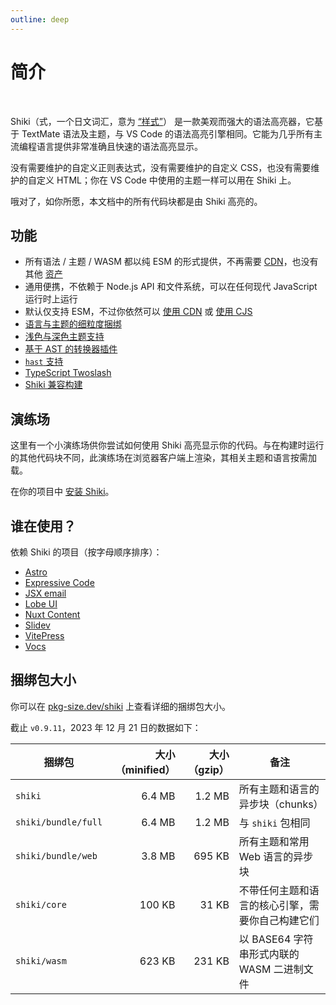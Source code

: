 ```yaml
---
outline: deep
---
```


# 简介

<br>

<span text-brand-yellow text-xl>Shiki</span><span op75>（式，一个日文词汇，意为 [“样式”](https://jisho.org/word/%E5%BC%8F)）</span> 是一款美观而强大的语法高亮器，它基于 TextMate 语法及主题，与 VS Code 的语法高亮引擎相同。它能为几乎所有主流编程语言提供非常准确且快速的语法高亮显示。

没有需要维护的自定义正则表达式，没有需要维护的自定义 CSS，也没有需要维护的自定义 HTML；你在 VS Code 中使用的主题一样可以用在 Shiki 上。

哦对了，如你所愿，本文档中的所有代码块都是由 Shiki 高亮的。

## 功能

- 所有语法 / 主题 / WASM 都以纯 ESM 的形式提供，不再需要 [CDN](https://github.com/shikijs/shiki#specify-a-custom-root-directory)，也没有其他 [资产](https://github.com/shikijs/shiki#specify-how-to-load-webassembly)
- 通用便携，不依赖于 Node.js API 和文件系统，可以在任何现代 JavaScript 运行时上运行
- 默认仅支持 ESM，不过你依然可以 [使用 CDN](/guide/install#cdn-usage) 或 [使用 CJS](/guide/install#cjs-usage)
- [语言与主题的细粒度捆绑](/guide/install#fine-grained-bundle)
- [浅色与深色主题支持](/guide/dual-themes)
- [基于 AST 的转换器插件](/guide/transformers)
- [`hast` 支持](/guide/transformers#codetohast)
- [TypeScript Twoslash](/packages/twoslash)
- [Shiki 兼容构建](/guide/compat)

## 演练场

这里有一个小演练场供你尝试如何使用 Shiki 高亮显示你的代码。与在构建时运行的其他代码块不同，此演练场在浏览器客户端上渲染，其相关主题和语言按需加载。

<ShikiMiniPlayground />

在你的项目中 [安装 Shiki](/guide/install)。

## 谁在使用？

依赖 Shiki 的项目（按字母顺序排序）：

- [Astro](https://docs.astro.build/en/guides/markdown-content/#syntax-highlighting)
- [Expressive Code](https://expressive-code.com/)
- [JSX email](https://jsx.email/)
- [Lobe UI](https://github.com/lobehub/lobe-ui)
- [Nuxt Content](https://content.nuxt.com/usage/markdown#code-highlighting)
- [Slidev](https://sli.dev/custom/highlighters.html#highlighters)
- [VitePress](https://vitepress.dev/guide/markdown#syntax-highlighting-in-code-blocks)
- [Vocs](https://github.com/wevm/vocs)

## 捆绑包大小

你可以在 [pkg-size.dev/shiki](https://pkg-size.dev/shiki) 上查看详细的捆绑包大小。

截止 `v0.9.11`，2023 年 12 月 21 日的数据如下：

| 捆绑包              | 大小（minified） | 大小（gzip） | 备注                                             |
| ------------------- | ---------------: | -----------: | ------------------------------------------------ |
| `shiki`             |           6.4 MB |       1.2 MB | 所有主题和语言的异步块（chunks）                 |
| `shiki/bundle/full` |           6.4 MB |       1.2 MB | 与 `shiki` 包相同                                |
| `shiki/bundle/web`  |           3.8 MB |       695 KB | 所有主题和常用 Web 语言的异步块                  |
| `shiki/core`        |           100 KB |        31 KB | 不带任何主题和语言的核心引擎，需要你自己构建它们 |
| `shiki/wasm`        |           623 KB |       231 KB | 以 BASE64 字符串形式内联的 WASM 二进制文件       |
